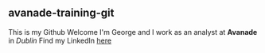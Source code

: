 ## avanade-training-git
This is my Github 
Welcome
I'm George and I work as an analyst at **Avanade** in *Dublin* 
Find my LinkedIn [here](https://ie.linkedin.com/in/george-hosford-14663a199)
